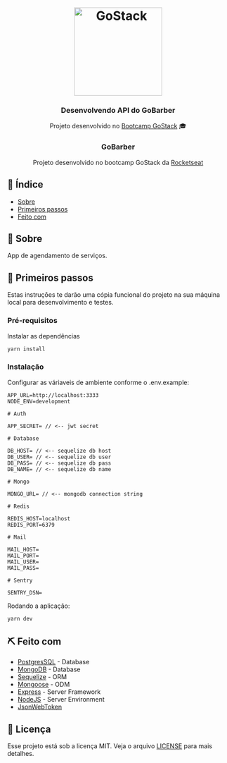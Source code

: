 <h1 align="center">
    <img alt="GoStack" src="https://rocketseat-cdn.s3-sa-east-1.amazonaws.com/bootcamp-header.png" width="200px" />
</h1>

<h3 align="center">
  Desenvolvendo API do GoBarber
</h3>

<p align="center"> Projeto desenvolvido no <a href="https://rocketseat.com.br/bootcamp">Bootcamp GoStack</a> 🎓</p>

<h3 align="center">GoBarber</h3>

<p align="center"> Projeto desenvolvido no bootcamp GoStack da <a href="https://github.com/RocketSeat">Rocketseat</a>
    <br> 
</p>

## :page_facing_up: Índice

- [Sobre](#about)
- [Primeiros passos](#getting_started)
- [Feito com](#built_using)

## 🧐 Sobre <a name = "about"></a>

App de agendamento de serviços.

## 🏁 Primeiros passos <a name = "getting_started"></a>

Estas instruçōes te darão uma cópia funcional do projeto na sua máquina local para desenvolvimento e testes.
### Pré-requisitos

Instalar as dependências

```sh
yarn install
```

### Instalação

Configurar as váriaveis de ambiente conforme o .env.example:

```
APP_URL=http://localhost:3333
NODE_ENV=development

# Auth

APP_SECRET= // <-- jwt secret

# Database

DB_HOST= // <-- sequelize db host
DB_USER= // <-- sequelize db user
DB_PASS= // <-- sequelize db pass
DB_NAME= // <-- sequelize db name

# Mongo

MONGO_URL= // <-- mongodb connection string

# Redis

REDIS_HOST=localhost
REDIS_PORT=6379

# Mail

MAIL_HOST=
MAIL_PORT=
MAIL_USER=
MAIL_PASS=

# Sentry

SENTRY_DSN=
```

Rodando a aplicação:

```sh
yarn dev
```

## ⛏️ Feito com <a name = "built_using"></a>

- [PostgresSQL](https://www.postgresql.org/) - Database
- [MongoDB](https://www.mongodb.com/) - Database
- [Sequelize](https://sequelize.org/) - ORM
- [Mongoose](https://mongoosejs.com/) - ODM
- [Express](https://expressjs.com/) - Server Framework
- [NodeJS](https://nodejs.org/en/) - Server Environment
- [JsonWebToken](https://www.npmjs.com/package/jsonwebtoken)


## :memo: Licença

Esse projeto está sob a licença MIT. Veja o arquivo [LICENSE](LICENSE.md) para mais detalhes.

